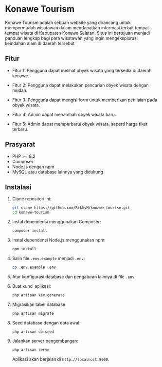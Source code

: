 # Konawe Tourism

Konawe Tourism adalah sebuah website yang dirancang untuk mempermudah wisatawan dalam mendapatkan informasi terkait tempat-tempat wisata di Kabupaten Konawe Selatan. Situs ini bertujuan menjadi panduan lengkap bagi para wisatawan yang ingin mengeksplorasi keindahan alam di daerah tersebut

## Fitur

- Fitur 1: Pengguna dapat melihat obyek wisata yang tersedia di daerah konawe.

- Fitur 2: Pengguna dapat melakukan pencarian obyek wisata dengan mudah.

- Fitur 3: Pengguna dapat mengisi form untuk memberikan penilaian pada obyek wisata.

- Fitur 4: Admin dapat menambah obyek wisata baru.
- Fitur 5: Admin dapat memperbarui obyek wisata, seperti harga tiket terbaru.



## Prasyarat

- PHP >= 8.2
- Composer
- Node.js dengan npm
- MySQL atau database lainnya yang didukung

## Instalasi

1. Clone repositori ini:

    ```bash
    git clone https://github.com/RikkyM/konawe-tourism.git
    cd konawe-tourism
    ```

2. Instal dependensi menggunakan Composer:

    ```bash
    composer install
    ```


3. Instal dependensi Node.js menggunakan npm:

    ```bash
    npm install
    ```

4. Salin file `.env.example` menjadi `.env`:

    ```bash
    cp .env.example .env
    ```

5. Atur konfigurasi database dan pengaturan lainnya di file `.env`.

6. Buat kunci aplikasi:

    ```bash
    php artisan key:generate
    ```

7. Migrasikan tabel database:

    ```bash
    php artisan migrate
    ```

8. Seed database dengan data awal:

    ```bash
    php artisan db:seed
    ```

9. Jalankan server pengembangan:

    ```bash
    php artisan serve
    ```

    Aplikasi akan berjalan di `http://localhost:8000`.
